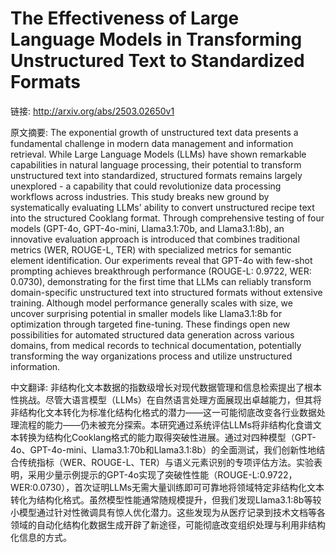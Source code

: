 # The Effectiveness of Large Language Models in Transforming Unstructured Text to Standardized Formats

链接: http://arxiv.org/abs/2503.02650v1

原文摘要:
The exponential growth of unstructured text data presents a fundamental
challenge in modern data management and information retrieval. While Large
Language Models (LLMs) have shown remarkable capabilities in natural language
processing, their potential to transform unstructured text into standardized,
structured formats remains largely unexplored - a capability that could
revolutionize data processing workflows across industries. This study breaks
new ground by systematically evaluating LLMs' ability to convert unstructured
recipe text into the structured Cooklang format. Through comprehensive testing
of four models (GPT-4o, GPT-4o-mini, Llama3.1:70b, and Llama3.1:8b), an
innovative evaluation approach is introduced that combines traditional metrics
(WER, ROUGE-L, TER) with specialized metrics for semantic element
identification. Our experiments reveal that GPT-4o with few-shot prompting
achieves breakthrough performance (ROUGE-L: 0.9722, WER: 0.0730), demonstrating
for the first time that LLMs can reliably transform domain-specific
unstructured text into structured formats without extensive training. Although
model performance generally scales with size, we uncover surprising potential
in smaller models like Llama3.1:8b for optimization through targeted
fine-tuning. These findings open new possibilities for automated structured
data generation across various domains, from medical records to technical
documentation, potentially transforming the way organizations process and
utilize unstructured information.

中文翻译:
非结构化文本数据的指数级增长对现代数据管理和信息检索提出了根本性挑战。尽管大语言模型（LLMs）在自然语言处理方面展现出卓越能力，但其将非结构化文本转化为标准化结构化格式的潜力——这一可能彻底改变各行业数据处理流程的能力——仍未被充分探索。本研究通过系统评估LLMs将非结构化食谱文本转换为结构化Cooklang格式的能力取得突破性进展。通过对四种模型（GPT-4o、GPT-4o-mini、Llama3.1:70b和Llama3.1:8b）的全面测试，我们创新性地结合传统指标（WER、ROUGE-L、TER）与语义元素识别的专项评估方法。实验表明，采用少量示例提示的GPT-4o实现了突破性性能（ROUGE-L:0.9722，WER:0.0730），首次证明LLMs无需大量训练即可可靠地将领域特定非结构化文本转化为结构化格式。虽然模型性能通常随规模提升，但我们发现Llama3.1:8b等较小模型通过针对性微调具有惊人优化潜力。这些发现为从医疗记录到技术文档等各领域的自动化结构化数据生成开辟了新途径，可能彻底改变组织处理与利用非结构化信息的方式。
